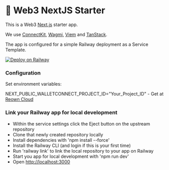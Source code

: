 # 🚀 Web3 NextJS Starter

This is a Web3 [Next.js](https://nextjs.org) starter app.

We use [ConnectKit](https://family.co/docs/connectkit), [Wagmi](https://wagmi.sh/), [Viem](https://viem.sh/) and [TanStack](https://tanstack.com/).

The app is configured for a simple Railway deployment as a Service Template.


[![Deploy on Railway](https://railway.com/button.svg)](https://railway.com/deploy/T7csdY?referralCode=xI5enq&utm_medium=integration&utm_source=template&utm_campaign=generic)


### Configuration

Set environment variables:

NEXT_PUBLIC_WALLETCONNECT_PROJECT_ID="Your_Project_ID" - Get at [Reown Cloud](https://dashboard.reown.com)


### Link your Railway app for local development

- Within the service settings click the Eject button on the upstream repository
- Clone that newly created repository locally
- Install dependencies with 'npm install --force'
- Install the Railway CLI (and login if this is your first time)
- Run 'railway link' to link the local repository to your app on Railway
- Start you app for local development with 'npm run dev'
- Open [http://localhost:3000](http://localhost:3000)